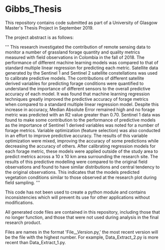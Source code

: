 # Gibbs_Thesis

This repository contains code submitted as part of a University of Glasgow Master's Thesis Project in September 2019. 

The project abstract is as follows:

'''
This research investigated the contribution of remote sensing data to monitor a number of grassland forage quantity and quality metrics measured with field observations in Colombia in the fall of 2018. The performance of different machine learning models was compared to that of standard multiple linear regression for predicting each metric. Satellite data generated by the Sentinel 1 and Sentinel 2 satellite constellations was used to calibrate predictive models. The contributions of different satellite derived variables for predicting forage conditions were quantified to understand the importance of different sensors to the overall predictive accuracy of each model.
	It was found that machine learning regression techniques greatly improved the predictive accuracy of forage metrics when compared to a standard multiple linear regression model. Despite this increase in accuracy, Median Absolute Error remained high and no forage metric was predicted with an R2 value greater than 0.70. Sentinel 1 data was found to make some contribution to the performance of predictive models as the importance of Sentinel 1 derived variables was noted for a number of forage metrics. Variable optimization (feature selection) was also conducted in an effort to improve predictive accuracy. The results of this variable optimization were mixed, improving the accuracy of some predictions while decreasing the accuracy of others. 
	After calibrating regression models for each forage metric, these models were applied outside of the study area to predict metrics across a 10 x 10 km area surrounding the research site. The results of this predictive modelling were compared to the original field observations and found to have similar distributions and central tendency to the original observations. This indicates that the models predicted vegetation conditions similar to those observed at the research plot during field sampling.
'''

This code has not been used to create a python module and contains inconsistencies which will prevent its use for other applications without modifications. 

All generated code files are contained in this repository, including those that no longer function, and those that were not used during analysis in the final research product. 

Files are names in the format 'File__Version.py,' the most recent version will be the file with the highest number. For example, Data_Extract_2.py is more recent than Data_Extract_1.py.
